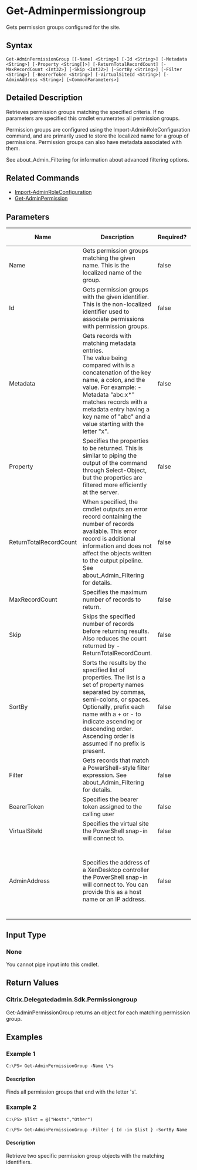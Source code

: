 ﻿
# Get-Adminpermissiongroup
Gets permission groups configured for the site.
## Syntax
```
Get-AdminPermissionGroup [[-Name] <String>] [-Id <String>] [-Metadata <String>] [-Property <String[]>] [-ReturnTotalRecordCount] [-MaxRecordCount <Int32>] [-Skip <Int32>] [-SortBy <String>] [-Filter <String>] [-BearerToken <String>] [-VirtualSiteId <String>] [-AdminAddress <String>] [<CommonParameters>]
```
## Detailed Description
Retrieves permission groups matching the specified criteria. If no parameters are specified this cmdlet enumerates all permission groups.

Permission groups are configured using the Import-AdminRoleConfiguration command, and are primarily used to store the localized name for a group of permissions. Permission groups can also have metadata associated with them.

See about\_Admin\_Filtering for information about advanced filtering options.


## Related Commands

* [Import-AdminRoleConfiguration](../Import-AdminRoleConfiguration/)
* [Get-AdminPermission](../Get-AdminPermission/)
## Parameters
| Name   | Description | Required? | Pipeline Input | Default Value |
| --- | --- | --- | --- | --- |
| Name | Gets permission groups matching the given name. This is the localized name of the group. | false | true (ByValue, ByPropertyName) |  |
| Id | Gets permission groups with the given identifier. This is the non-localized identifier used to associate permissions with permission groups. | false | true (ByPropertyName) |  |
| Metadata | Gets records with matching metadata entries.<br>The value being compared with is a concatenation of the key name, a colon, and the value. For example: -Metadata "abc:x\*" matches records with a metadata entry having a key name of "abc" and a value starting with the letter "x". | false | false |  |
| Property | Specifies the properties to be returned. This is similar to piping the output of the command through Select-Object, but the properties are filtered more efficiently at the server. | false | false |  |
| ReturnTotalRecordCount | When specified, the cmdlet outputs an error record containing the number of records available. This error record is additional information and does not affect the objects written to the output pipeline. See about\_Admin\_Filtering for details. | false | false | False |
| MaxRecordCount | Specifies the maximum number of records to return. | false | false | 250 |
| Skip | Skips the specified number of records before returning results. Also reduces the count returned by -ReturnTotalRecordCount. | false | false | 0 |
| SortBy | Sorts the results by the specified list of properties. The list is a set of property names separated by commas, semi-colons, or spaces. Optionally, prefix each name with a + or - to indicate ascending or descending order. Ascending order is assumed if no prefix is present. | false | false | The default sort order is by name or unique identifier. |
| Filter | Gets records that match a PowerShell-style filter expression. See about\_Admin\_Filtering for details. | false | false |  |
| BearerToken | Specifies the bearer token assigned to the calling user | false | false |  |
| VirtualSiteId | Specifies the virtual site the PowerShell snap-in will connect to. | false | false |  |
| AdminAddress | Specifies the address of a XenDesktop controller the PowerShell snap-in will connect to. You can provide this as a host name or an IP address. | false | false | Localhost. Once a value is provided by any cmdlet, this value becomes the default. |

## Input Type

### None
You cannot pipe input into this cmdlet.
## Return Values

### Citrix.Delegatedadmin.Sdk.Permissiongroup
Get-AdminPermissionGroup returns an object for each matching permission group.
## Examples

### Example 1
```
C:\PS> Get-AdminPermissionGroup -Name \*s
```
#### Description
Finds all permission groups that end with the letter 's'.
### Example 2
```
C:\PS> $list = @("Hosts","Other")

C:\PS> Get-AdminPermissionGroup -Filter { Id -in $list } -SortBy Name
```
#### Description
Retrieve two specific permission group objects with the matching identifiers.
